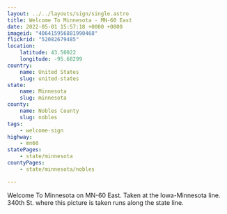 ```yaml
---
layout: ../../layouts/sign/single.astro
title: Welcome To Minnesota - MN-60 East
date: 2022-05-01 15:57:18 +0000 +0000
imageid: "406415956881990468"
flickrid: "52082679485"
location:
    latitude: 43.50022
    longitude: -95.68299
country:
    name: United States
    slug: united-states
state:
    name: Minnesota
    slug: minnesota
county:
    name: Nobles County
    slug: nobles
tags:
    - welcome-sign
highway:
    - mn60
statePages:
    - state/minnesota
countyPages:
    - state/minnesota/nobles

---
```

Welcome To Minnesota on MN-60 East.  Taken at the Iowa-Minnesota line.  340th St. where this picture is taken runs along the state line.